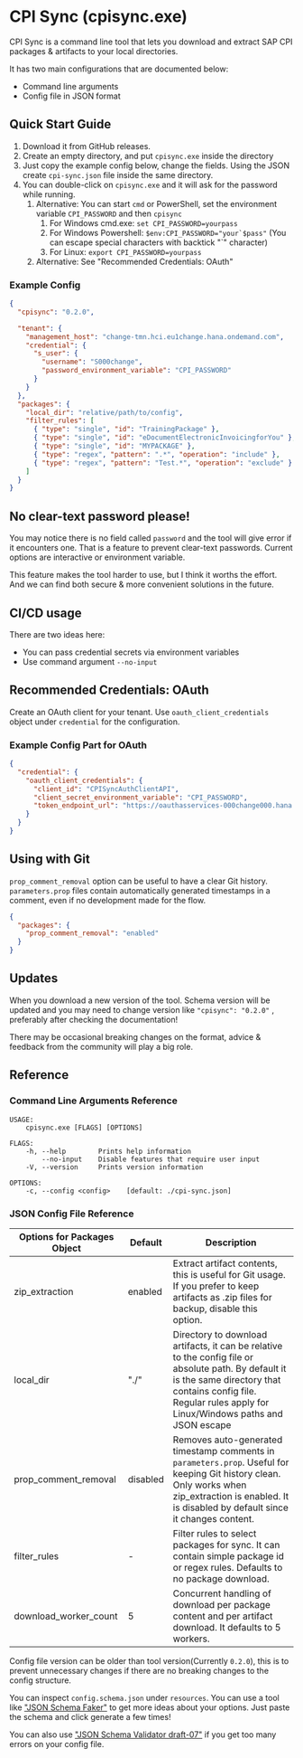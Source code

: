 # CPI Sync (cpisync.exe)

CPI Sync is a command line tool that lets you download and extract SAP CPI packages & artifacts to your local directories.

It has two main configurations that are documented below:

- Command line arguments
- Config file in JSON format

## Quick Start Guide

1. Download it from GitHub releases.
2. Create an empty directory, and put `cpisync.exe` inside the directory
3. Just copy the example config below, change the fields. Using the JSON create `cpi-sync.json` file inside the same directory.
4. You can double-click on `cpisync.exe` and it will ask for the password while running.
   1. Alternative: You can start `cmd` or PowerShell, set the environment variable `CPI_PASSWORD` and then `cpisync`
      1. For Windows cmd.exe: `set CPI_PASSWORD=yourpass`
      2. For Windows Powershell: `` $env:CPI_PASSWORD="your`$pass" `` (You can escape special characters with backtick "`" character)
      3. For Linux: `export CPI_PASSWORD=yourpass`
   2. Alternative: See "Recommended Credentials: OAuth"

### Example Config

```json
{
  "cpisync": "0.2.0",

  "tenant": {
    "management_host": "change-tmn.hci.eu1change.hana.ondemand.com",
    "credential": {
      "s_user": {
        "username": "S000change",
        "password_environment_variable": "CPI_PASSWORD"
      }
    }
  },
  "packages": {
    "local_dir": "relative/path/to/config",
    "filter_rules": [
      { "type": "single", "id": "TrainingPackage" },
      { "type": "single", "id": "eDocumentElectronicInvoicingforYou" },
      { "type": "single", "id": "MYPACKAGE" },
      { "type": "regex", "pattern": ".*", "operation": "include" },
      { "type": "regex", "pattern": "Test.*", "operation": "exclude" }
    ]
  }
}
```

## No clear-text password please!

You may notice there is no field called `password` and the tool will give error if it encounters one. That is a feature to prevent clear-text passwords. Current options are interactive or environment variable.

This feature makes the tool harder to use, but I think it worths the effort. And we can find both secure & more convenient solutions in the future.

## CI/CD usage

There are two ideas here:

- You can pass credential secrets via environment variables
- Use command argument `--no-input`

## Recommended Credentials: OAuth

Create an OAuth client for your tenant. Use `oauth_client_credentials` object under `credential` for the configuration.

### Example Config Part for OAuth

```json
{
  "credential": {
    "oauth_client_credentials": {
      "client_id": "CPISyncAuthClientAPI",
      "client_secret_environment_variable": "CPI_PASSWORD",
      "token_endpoint_url": "https://oauthasservices-000change000.hana.ondemand.com/oauth2/api/v1/token"
    }
  }
}
```

## Using with Git

`prop_comment_removal` option can be useful to have a clear Git history. `parameters.prop` files contain automatically generated timestamps in a comment, even if no development made for the flow.

```json
{
  "packages": {
    "prop_comment_removal": "enabled"
  }
}
```

## Updates

When you download a new version of the tool. Schema version will be updated and you may need to change version like `"cpisync": "0.2.0"` , preferably after checking the documentation!

There may be occasional breaking changes on the format, advice & feedback from the community will play a big role.

## Reference

### Command Line Arguments Reference

```
USAGE:
    cpisync.exe [FLAGS] [OPTIONS]

FLAGS:
    -h, --help        Prints help information
        --no-input    Disable features that require user input
    -V, --version     Prints version information

OPTIONS:
    -c, --config <config>    [default: ./cpi-sync.json]
```

### JSON Config File Reference

| Options for Packages Object | Default  | Description                                                                                                                                                                                                         |
| --------------------------- | -------- | ------------------------------------------------------------------------------------------------------------------------------------------------------------------------------------------------------------------- |
| zip_extraction              | enabled  | Extract artifact contents, this is useful for Git usage. If you prefer to keep artifacts as .zip files for backup, disable this option.                                                                             |
| local_dir                   | "./"     | Directory to download artifacts, it can be relative to the config file or absolute path. By default it is the same directory that contains config file. Regular rules apply for Linux/Windows paths and JSON escape |
| prop_comment_removal        | disabled | Removes auto-generated timestamp comments in `parameters.prop`. Useful for keeping Git history clean. Only works when zip_extraction is enabled. It is disabled by default since it changes content.                |
| filter_rules                | -        | Filter rules to select packages for sync. It can contain simple package id or regex rules. Defaults to no package download.                                                                                         |
| download_worker_count       | 5        | Concurrent handling of download per package content and per artifact download. It defaults to 5 workers.                                                                                                            |

Config file version can be older than tool version(Currently `0.2.0`), this is to prevent unnecessary changes if there are no breaking changes to the config structure.

You can inspect `config.schema.json` under `resources`. You can use a tool like ["JSON Schema Faker"](https://json-schema-faker.js.org/) to get more ideas about your options. Just paste the schema and click generate a few times!

You can also use ["JSON Schema Validator draft-07"](https://jsonschemalint.com/#!/version/draft-07/markup/json) if you get too many errors on your config file.
